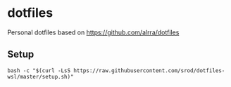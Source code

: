 # dotfiles

Personal dotfiles based on https://github.com/alrra/dotfiles

## Setup

`bash -c "$(curl -LsS https://raw.githubusercontent.com/srod/dotfiles-wsl/master/setup.sh)"`
